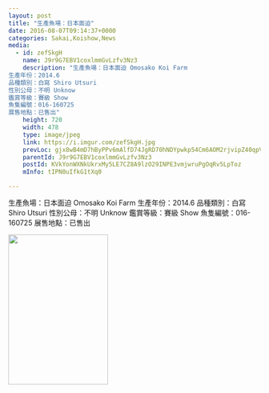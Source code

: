 ```yaml
---
layout: post
title: "生產魚場：日本面迫" 
date: 2016-08-07T09:14:37+0000 
categories: Sakai,Koishow,News 
media:
  - id: zefSkgH
    name: J9r9G7EBV1coxlmmGvLzfv3Nz3
    description: "生產魚場：日本面迫 Omosako Koi Farm
生產年份：2014.6
品種類別：白寫 Shiro Utsuri
性別公母：不明 Unknow
鑑賞等級：賽級 Show
魚隻編號：016-160725
展售地點：已售出"
    height: 720
    width: 478
    type: image/jpeg
    link: https://i.imgur.com/zefSkgH.jpg
    prevLoc: gjx8wB4mD7hByPPv6mAlfD74JgRD70hNDYpwkp54Cm6AOM2rjvipZ40qpVpWhRyQMV5AKPuOLNJz1K3GiPnq7x1qMWIpPnw11Ppgs70wzNZgMycV9YnRPMLnuQwROMWAzmCvAOyzxPX6i6lGj4x84zHN6JBxOQyqhq6QxOGGmyuXzKRwrZZGSBW5pnB145hWJ7BlpyyOILy0jz6n84UQpqJw6zlGcQBPy6x17QHDWqlJWGpVcmk5Wj35p2cZ9x3r2xN6
    parentId: J9r9G7EBV1coxlmmGvLzfv3Nz3
    postId: KVkYonWXNkUkrxMy5LE7CZ8A9lzO29INPE3vmjwruPgOqRv5LpToz
    mInfo: tIPN0uIfkG1tXq0

---
```


生產魚場：日本面迫 Omosako Koi Farm
生產年份：2014.6
品種類別：白寫 Shiro Utsuri
性別公母：不明 Unknow
鑑賞等級：賽級 Show
魚隻編號：016-160725
展售地點：已售出


<a href="https://i.imgur.com/zefSkgH.jpg"><img src="https://i.imgur.com/zefSkgH.jpg" height="300" width="199" /></a> 
 
